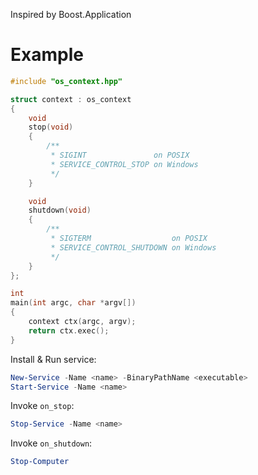 Inspired by Boost.Application

# Example

```cpp
#include "os_context.hpp"

struct context : os_context
{
    void
    stop(void)
    {
        /**
         * SIGINT               on POSIX
         * SERVICE_CONTROL_STOP on Windows
         */
    }

    void
    shutdown(void)
    {
        /**
         * SIGTERM                  on POSIX
         * SERVICE_CONTROL_SHUTDOWN on Windows
         */
    }
};

int
main(int argc, char *argv[])
{
    context ctx(argc, argv);
    return ctx.exec();
}
```

Install & Run service:

```powershell
New-Service -Name <name> -BinaryPathName <executable>
Start-Service -Name <name>
```

Invoke `on_stop`:

```powershell
Stop-Service -Name <name>
```

Invoke `on_shutdown`:

```powershell
Stop-Computer
```
